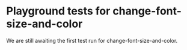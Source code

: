 # Playground tests for change-font-size-and-color
We are still awaiting the first test run for change-font-size-and-color.
